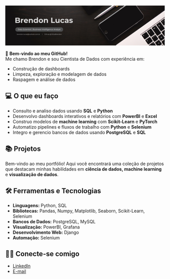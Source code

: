 
![image alt](https://github.com/SilvaBrendon/SilvaBrendon/blob/69ca30011de909e160bb1478379269aabdc07e83/Black%20and%20White%20Modern%20Professional%20Sales%20and%20Marketing%20Profile%20LinkedIn%20Banner.png)

👋 **Bem-vindo ao meu GitHub!**  
Me chamo Brendon e sou Cientista de Dados com experiência em:  
- Construção de dashboards  
- Limpeza, exploração e modelagem de dados  
- Raspagem e análise de dados  

## 💻 O que eu faço  
- Consulto e analiso dados usando **SQL** e **Python**  
- Desenvolvo dashboards interativos e relatórios com **PowerBI** e **Excel**  
- Construo modelos de **machine learning** com **Scikit-Learn** e **PyTorch**  
- Automatizo pipelines e fluxos de trabalho com **Python** e **Selenium**  
- Integro e gerencio bancos de dados usando **PostgreSQL** e **SQL**  

## 📚 Projetos  
Bem-vindo ao meu portfólio! Aqui você encontrará uma coleção de projetos que destacam minhas habilidades em **ciência de dados, machine learning** e **visualização de dados**.  

## 🛠️ Ferramentas e Tecnologias  
- **Linguagens:** Python, SQL  
- **Bibliotecas:** Pandas, Numpy, Matplotlib, Seaborn, Scikit-Learn, Selenium  
- **Bancos de Dados:** PostgreSQL, MySQL  
- **Visualização:** PowerBI, Grafana  
- **Desenvolvimento Web:** Django  
- **Automação:** Selenium  

## 👋🏻 Conecte-se comigo  
- [LinkedIn](https://www.linkedin.com/in/brendon-lucas-471b99145/)  
- [E-mail](brendon.lucas@outlook.com.br)


